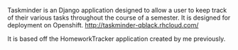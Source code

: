 Taskminder is an Django application designed to allow a user to keep track of their various tasks throughout the course of a semester.
It is designed for deployment on Openshift.
http://taskminder-qblack.rhcloud.com/

It is based off the HomeworkTracker application created by me previously.
